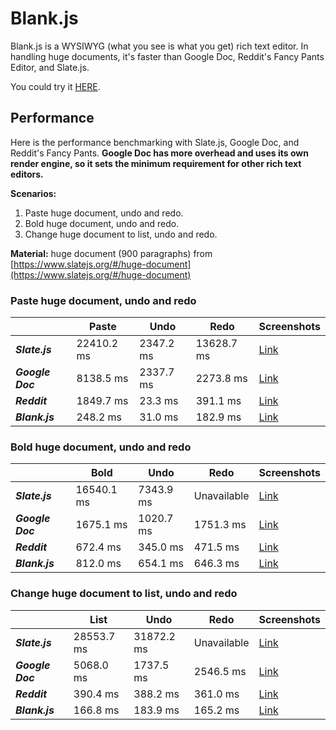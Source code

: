 # Blank.js
Blank.js is a WYSIWYG (what you see is what you get) rich text editor. In handling huge documents, it's faster than Google Doc, Reddit's Fancy Pants Editor, and Slate.js.

You could try it [HERE](https://blankjs.herokuapp.com/).

## Performance
Here is the performance benchmarking with Slate.js, Google Doc, and Reddit's Fancy Pants. **Google Doc has more overhead and uses its own render engine, so it sets the minimum requirement for other rich text editors.**

**Scenarios:**
1. Paste huge document, undo and redo.
2. Bold huge document, undo and redo.
3. Change huge document to list, undo and redo.

**Material:** huge document (900 paragraphs) from [https://www.slatejs.org/#/huge-document](https://www.slatejs.org/#/huge-document)

### Paste huge document, undo and redo

|               | Paste           | Undo      | Redo     | Screenshots |
| ------------- | --------------- | --------- | -------- | ----------- |
| **_Slate.js_** | 22410.2 ms | 2347.2 ms | 13628.7 ms | [Link](img/benchmark-paste-slate.jpg) |
| **_Google Doc_** | 8138.5 ms | 2337.7 ms | 2273.8 ms | [Link](img/benchmark-paste-google_doc.jpg) |
| **_Reddit_** | 1849.7 ms | 23.3 ms | 391.1 ms | [Link](img/benchmark-paste-reddit.jpg) |
| **_Blank.js_** | 248.2 ms | 31.0 ms | 182.9 ms | [Link](img/benchmark-paste-blank.jpg) |

### Bold huge document, undo and redo

|               | Bold           | Undo      | Redo     | Screenshots |
| ------------- | --------------- | --------- | -------- | ----------- |
| **_Slate.js_** | 16540.1 ms | 7343.9 ms | Unavailable | [Link](img/benchmark-bold-slate.jpg) |
| **_Google Doc_** | 1675.1 ms | 1020.7 ms | 1751.3 ms | [Link](img/benchmark-bold-google_doc.jpg) |
| **_Reddit_** | 672.4 ms | 345.0 ms | 471.5 ms | [Link](img/benchmark-bold-reddit.jpg) |
| **_Blank.js_** | 812.0 ms | 654.1 ms | 646.3 ms | [Link](img/benchmark-bold-blank.jpg) |

### Change huge document to list, undo and redo

|               | List           | Undo      | Redo     | Screenshots |
| ------------- | --------------- | --------- | -------- | ----------- |
| **_Slate.js_** | 28553.7 ms | 31872.2 ms | Unavailable | [Link](img/benchmark-list-slate.jpg) |
| **_Google Doc_** | 5068.0 ms | 1737.5 ms | 2546.5 ms | [Link](img/benchmark-list-google_doc.jpg) |
| **_Reddit_** | 390.4 ms | 388.2 ms | 361.0 ms | [Link](img/benchmark-list-reddit.jpg) |
| **_Blank.js_** | 166.8 ms | 183.9 ms | 165.2 ms | [Link](img/benchmark-list-blank.jpg) |
